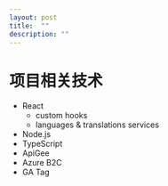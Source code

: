 ```yaml
---
layout: post
title:  ""
description: ""
---
```


# 项目相关技术

- React
  - custom hooks
  - languages & translations services
- Node.js
- TypeScript
- ApiGee
- Azure B2C
- GA Tag

